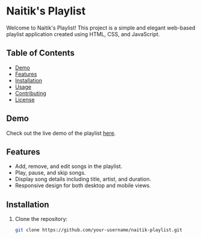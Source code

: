 # Naitik's Playlist

Welcome to Naitik's Playlist! This project is a simple and elegant web-based playlist application created using HTML, CSS, and JavaScript.

## Table of Contents

- [Demo](#demo)
- [Features](#features)
- [Installation](#installation)
- [Usage](#usage)
- [Contributing](#contributing)
- [License](#license)

## Demo

Check out the live demo of the playlist [here](https://your-demo-link.com).

## Features

- Add, remove, and edit songs in the playlist.
- Play, pause, and skip songs.
- Display song details including title, artist, and duration.
- Responsive design for both desktop and mobile views.

## Installation

1. Clone the repository:

   ```bash
   git clone https://github.com/your-username/naitik-playlist.git
